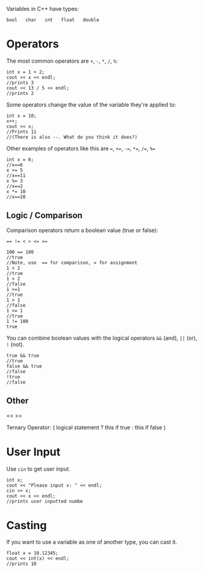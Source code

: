 Variables in C++ have types:

    bool   char   int   float   double

Operators
=========

The most common operators are `+`, `-`, `*`, `/`, `%`:

    int x = 1 + 2;
	cout << x << endl;
	//prints 3
	cout << 13 / 5 << endl;
	//prints 2

Some operators change the value of the variable they're applied to:

    int x = 10;
	x++;
	cout << x;
	//Prints 11
	//(There is also --. What do you think it does?)

Other examples of operators like this are `=`, `+=`, `-=`, `*=`, `/=`, `%=`

    int x = 6; 
	//x==6
	x += 5
	//x==11
	x %= 3
	//x==2
	x *= 10
	//x==20

Logic / Comparison
------------------
Comparison operators return a boolean value (true or false):

    == != < > <= >=

	100 == 100
	//true
	//Note, use  == for comparison, = for assignment 
	1 < 2
	//true
	1 > 2
	//false
	1 >=1
	//true
	1 > 1
	//false
	1 <= 1
	//true
	1 != 100 
	true


You can combine boolean values with the logical operators `&&` (and), `||` (or), `!` (not).

	true && true
	//true
	false && true
	//false
	!true
	//false

Other
-----

<< >> 

Ternary Operator:
( logical statement ? this if true : this if false )


User Input
==========
Use `cin` to get user input.

    int x;
	cout << "Please input x: " << endl;
	cin >> x;
	cout << x << endl;
	//prints user inputted numbe

Casting
=======
If you want to use a variable as one of another type, you can cast it.

    float x = 10.12345;
	cout << int(x) << endl;
    //prints 10